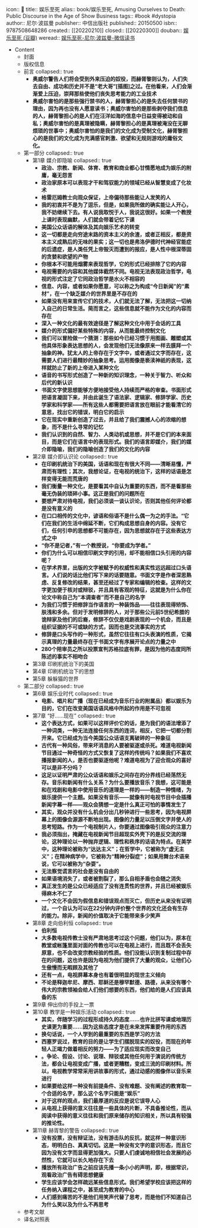 icon:: 📖
title:: 娱乐至死
alias:: book/娱乐至死, Amusing Ourselves to Death: Public Discourse in the Age of Show Business
tags:: #book #dystopia
author:: 尼尔·波兹曼
publisher:: 中信出版社
published:: 20150500
isbn:: 9787508648286
created:: [[20220210]]
closed:: [[20220300]]
douban:: [娱乐至死 (豆瓣)](https://book.douban.com/subject/26319730/)
weread:: [娱乐至死-尼尔·波兹曼-微信读书](https://weread.qq.com/web/bookDetail/aef326f05d0f19aef085d2b)

- Content
  - 封面
  - 版权信息
  - 前言
    collapsed:: true
    - **奥威尔警告人们将会受到外来压迫的奴役，而赫胥黎则认为，人们失去自由、成功和历史并不是“老大哥”[插图]之过。在他看来，人们会渐渐爱上压迫，崇拜那些使他们丧失思考能力的工业技术**
    - **奥威尔害怕的是那些强行禁书的人，赫胥黎担心的是失去任何禁书的理由，因为再也没有人愿意读书；奥威尔害怕的是那些剥夺我们信息的人，赫胥黎担心的是人们在汪洋如海的信息中日益变得被动和自私；奥威尔害怕的是真理被隐瞒，赫胥黎担心的是真理被淹没在无聊烦琐的世事中；奥威尔害怕的是我们的文化成为受制文化，赫胥黎担心的是我们的文化成为充满感官刺激、欲望和无规则游戏的庸俗文化。**
  - 第一部分
    collapsed:: true
    - 第1章 媒介即隐喻
      collapsed:: true
      - **政治、宗教、新闻、体育、教育和商业都心甘情愿地成为娱乐的附庸，毫无怨言**
      - **政治家原本可以表现才干和驾驭能力的领域已经从智慧变成了化妆术**
      - **格雷厄姆教士向观众保证，上帝偏待那些能让人发笑的人**
      - **我的初衷并不是为了逗乐，但是，如果我所做的确实能让人开心，我不妨继续下去。有人说我取悦于人，我说这很好。如果一个教授上课时表现幽默，人们就会带着记忆下课**
      - **美国公众话语的解体及其向娱乐艺术的转变**
      - **这一切都是走向穷途末路的资本主义的余渣，或者正相反，都是资本主义成熟后的无味的果实；这一切也是弗洛伊德时代神经官能症的后遗症，是人类任凭上帝毁灭而遭到的报应，是人性中根深蒂固的贪婪和欲望的产物**
      - **你根本不可能用烟雾来表现哲学，它的形式已经排除了它的内容**
      - **电视需要的内容和其他媒体截然不同。电视无法表现政治哲学，电视的形式注定了它同政治哲学是水火不相容的**
      - **信息、内容，或者如果你愿意，可以称之为构成“今日新闻”的“素材”，在一个缺乏媒介的世界里是不存在的**
      - **如果没有用来宣传它们的技术，人们就无法了解，无法把这一切纳入自己的日常生活。简而言之，这些信息就不能作为文化的内容而存在**
      - **深入一种文化的最有效途径是了解这种文化中用于会话的工具**
      - **媒介的形式偏好某些特殊的内容，从而能最终控制文化**
      - **我们可以冒险做一个猜测：那些如今已经习惯于用图画、雕塑或其他具体形象表达思想的人，会发现他们无法像原来一样去膜拜一个抽象的神。犹太人的上帝存在于文字中，或者通过文字而存在，这需要人们进行最精妙的抽象思考。运用图像是亵渎神祇的表现，这样就防止了新的上帝进入某种文化**
      - **语音的书写形式创造了一种新的知识理念，一种关于智力、听众和后代的新认识**
      - **书面文字使思想能够方便地接受他人持续而严格的审查。书面形式把语言凝固下来，并由此诞生了语法家、逻辑家、修辞学家、历史学家和科学家——所有这些人都需要把语言放在眼前才能看清它的意思，找出它的错误，明白它的启示**
      - **它在现实中重新创造了过去，并且给了我们震撼人心的浓缩的想象，而不是什么寻常的记忆**
      - **我们认识到的自然、智力、人类动机或思想，并不是它们的本来面目，而是它们在语言中的表现形式。我们的语言即媒介，我们的媒介即隐喻，我们的隐喻创造了我们的文化的内容**
    - 第2章 媒介即认识论
      collapsed:: true
      - **在印刷机统治下的美国，话语和现在有很大不同——清晰易懂，严肃而有理性；其次，我想论证，在电视的统治下，这样的话语是怎样变得无能而荒唐的**
      - **我们衡量一种文化，是要看其中自认为重要的东西，而不是看那些毫无伪装的琐碎小事。这正是我们的问题所在**
      - **要想严肃对待电视，我们必须谈一谈认识论，否则其他任何评论都是没有意义的**
      - **在口口相传的文化中，谚语和俗语不是什么偶一为之的手法。“它们在我们的生活中绵延不断，它们构成思想自身的内容。没有它们，任何引申的思想都不可能存在，因为思想就存在于这些表达方式之中**
      - **“你不是记者，”有一个教授说，“你要成为学者。”**
      - **你们为什么可以相信印刷文字的引用，却不能相信口头引用的内容呢？**
      - **在学术界里，出版的文字被赋予的权威性和真实性远远超过口头语言。人们说的话比他们写下来的话要随意。书面文字是作者深思熟虑、反复修改的结果，甚至还经过了专家和编辑的检查。这样的文字更加便于核对或辩驳，并且具有客观的特征，这就是为什么你在论文中称自己为“本调查者”而不是自己的名字**
      - **为我们习惯于把修辞当作语言的一种装饰品——往往表现得矫饰、肤浅和多余。但对于发明修辞的人，对于那些公元前5世纪希腊的诡辩家及他们的后裔，修辞不仅仅是戏剧表现的一个机会，而且是组织证据的不可或缺的方式，因而也是交流事实的方式**
      - **修辞是口头写作的一种形式，虽然它往往有口头表演的性质，它揭示真理的力量最终存在于书面文字有序展开论点的力量之中**
      - **280个陪审员之所以投票宣判苏格拉底有罪，是因为他的态度同所陈述的事实不相吻合**
    - 第3章 印刷机统治下的美国
    - 第4章 印刷机统治下的思想
    - 第5章 躲躲猫的世界
  - 第二部分
    collapsed:: true
    - 第6章 娱乐业时代
      collapsed:: true
      - **电影、唱片和广播（现在已经成为音乐行业的附属品）都以娱乐为目的，它们在改变美国话语风格中所起的作用是不可忽视**
    - 第7章 “好……现在”
      collapsed:: true
      - **这个表达方式，如果可以这样评价它的话，是为我们的语法增添了一种词类，一种无法连接任何东西的连词，相反，它把一切都分割开来。它已经成为当今美国公众话语支离破碎的一种象征**
      - **古代有一种风俗，带来坏消息的人要被驱逐或杀死。难道电视新闻节目通过一种奇怪的方式又恢复了这样的传统吗？如果我们不喜欢播报新闻的人，是否也要驱逐他呢？难道电视为了迎合观众的喜好可以是非不分吗？**
      - **这足以证明严肃的公众话语和娱乐之间存在的分界线已经荡然无存。音乐和新闻有什么关系？为什么要播放音乐？我想，这可能是和在戏剧和电影中使用音乐的道理是一样的——制造一种情绪，为娱乐提供一个主题。如果没有音乐——就像有时电视节目中会插播新闻字幕一样——观众会猜想一定是什么真正可怕的事情发生了**
      - **其实，观众并没有什么机会分出几秒钟进行一些思考，因为电视屏幕上的图像会源源不断地出现。图像的力量足以压倒文字并使人的思考短路。作为一个电视制片人，你要通过图像吸引观众的注意力**
      - **我必须指出，掩藏在电视新闻节目超现实外壳下的是反交流的理论，这种理论以一种抛弃逻辑、理性和秩序的话语为特点。在美学中，这种理论被称为“达达主义”；在哲学中，它被称为“虚无主义”；在精神病学中，它被称为“精神分裂症”；如果用舞台术语来说，它可以被称为“杂耍”。**
      - **无法察觉谎言的社会是没有自由的**
      - **如果语境消失了，或者被割裂了，那么自相矛盾也会随之消失**
      - **真正发生的是公众已经适应了没有连贯性的世界，并且已经被娱乐得麻木不仁了**
      - **一个文化不会因为假信息和错误观点而灭亡，但历史从来没有证明过，一个自认为可以在22分钟内评价整个世界的文化还会有生存的能力。除非，新闻的价值取决于它能带来多少笑声**
    - 第8章 走向伯利恒
      collapsed:: true
      - **伯利恒**
      - **大多数电视传教士没有严肃地思考过这个问题，他们以为，原本在教堂或帐篷里面对面的传教也可以在电视上进行，而且既不会丢失原意，也不会改变宗教经验的性质。他们没能认识到复制过程中存在的问题，这也许是因为电视为他们提供了大量的观众，让他们心生傲慢而无暇顾及其他了**
      - **还有一点，电视屏幕本身也有着很明显的现世主义倾向**
      - **不论是释迦牟尼、摩西、耶稣还是穆罕默德、路德，从来没有哪个伟大的宗教领袖会给人们他们想要的东西，他们给的是人们应该具备的东**
    - 第9章 伸出你的手投上一票
    - 第10章 教学是一种娱乐活动
      collapsed:: true
      - **其实，伴随学习的过程形成持久的态度……也许比拼写课或地理历史课更为重要……因为这些态度才是在未来发挥重要作用的东西**
      - **换句话说，一个人学到的最重要的东西是学习的方法**
      - **西塞罗说过，教育的目的是让学生们摆脱现实的奴役，而现在的年轻人正竭力做着相反的努力——为了适应现实而改变自己**
      - **。争论、假设、讨论、说理、辩驳或其他任何用于演说的传统方法，都会让电视变成广播，或者更糟糕，变成三流的印刷材料。所以，电视教学常常采用讲故事的形式，通过动感的图像伴以音乐来进行**
      - **如果要给这样一种没有前提条件、没有难题、没有阐述的教育取一个合适的名字，那么这个名字只能是“娱乐”**
      - **对于这样的观点，我们最厚道的反应是说它误导人心**
      - **从电视上获得的意义往往是一些具体的片断，不具备推论性，而从阅读中获得的意义往往和我们原来储存的知识相关，所以具有较强的推论性。**
    - 第11章 赫胥黎的警告
      collapsed:: true
      - **没有投票，没有辩证法，没有游击队的反抗，就这样一种意识形态，明明白白、真真切切。这是一种没有文字的意识形态，而且它因为没有文字而显得更加强大。只要人们虔诚地相信社会发展的必然性，它就可以长久地存在下去**
      - **播放所有政治广告之前应该先播一条小小的声明，即，根据常识，观看政治广告有碍思想健康**
      - **学生应该学会怎样疏远某些信息形式。我们希望学校应该把这样的任务纳入课程之中，甚至成为教育的中心**
      - **人们感到痛苦的不是他们用笑声代替了思考，而是他们不知道自己为什么笑以及为什么不再思考**
  - 参考文献
  - 译名对照表